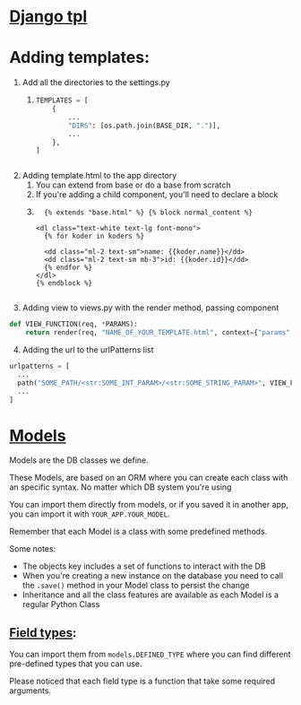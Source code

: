 # [Django tpl](https://docs.djangoproject.com/en/4.2/ref/templates/builtins/#block)

# Adding templates:
1. Add all the directories to the settings.py
   1. ````python
      TEMPLATES = [
          {
              ...
              "DIRS": [os.path.join(BASE_DIR, ".")],
              ...
          },
      ]
   ````
2. Adding template.html to the app directory
   1. You can extend from base or do a base from scratch
   2. If you're adding a child component, you'll need to declare a block
   3. ````django
        {% extends "base.html" %} {% block normal_content %}

      <dl class="text-white text-lg font-mono">
        {% for koder in koders %}

        <dd class="ml-2 text-sm">name: {{koder.name}}</dd>
        <dd class="ml-2 text-sm mb-3">id: {{koder.id}}</dd>
        {% endfor %}
      </dl>
      {% endblock %}

   ````
3. Adding view to views.py with the render method, passing component
````python
def VIEW_FUNCTION(req, *PARAMS):
    return render(req, "NAME_OF_YOUR_TEMPLATE.html", context={"params": *params})
````
4. Adding the url to the urlPatterns list
````python 
urlpatterns = [
  ...
  path("SOME_PATH/<str:SOME_INT_PARAM>/<str:SOME_STRING_PARAM>", VIEW_FUNCTION),
  ...
]
````

# [Models](https://docs.djangoproject.com/en/4.2/topics/db/models/)

Models are the DB classes we define.

These Models, are based on an ORM where you can create each class with an specific syntax. No matter which DB system you're using




You can import them directly from models, or if you saved it in another app, you can import it with `YOUR_APP.YOUR_MODEL`.


Remember that each Model is a class with some predefined methods.

Some notes:
- The objects key includes a set of functions to interact with the DB
- When you're creating a new instance on the database you need to call the `.save()` method in your Model class to persist the change
- Inheritance and all the class features are available as each Model is a regular Python Class

## [Field types](https://docs.djangoproject.com/en/4.2/topics/db/models/#field-types):

You can import them from `models.DEFINED_TYPE` where you can find different pre-defined types that you can use. 

Please noticed that each field type is a function that take some required arguments.

